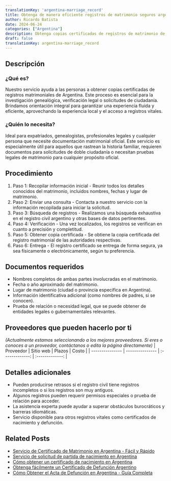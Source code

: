 ```yaml
---
translationKey: 'argentina-marriage_record'
title: Obtenga de manera eficiente registros de matrimonio seguros argentinos
author: Ricardo Batista
date: 2024-06-24
categories: ["Argentina"]
description: Obtenga copias certificadas de registros de matrimonio de Argentina con nuestra orientación experta. Ideal para genealogía, uso legal y personal.
draft: false
translationKey: argentina-marriage_record
---
```


## Descripción
### ¿Qué es?
Nuestro servicio ayuda a las personas a obtener copias certificadas de registros matrimoniales de Argentina. Este proceso es esencial para la investigación genealógica, verificación legal o solicitudes de ciudadanía. Brindamos orientación integral para garantizar una experiencia fluida y eficiente, aprovechando la experiencia local y el acceso a registros vitales.

### ¿Quién lo necesita?
Ideal para expatriados, genealogistas, profesionales legales y cualquier persona que necesite documentación matrimonial oficial. Este servicio es especialmente útil para aquellos que rastrean la historia familiar, requieren documentos para solicitudes de doble ciudadanía o necesitan pruebas legales de matrimonio para cualquier propósito oficial.

## Procedimiento

1. Paso 1: Recopilar información inicial - Reunir todos los detalles conocidos del matrimonio, incluidos nombres, fechas y lugar de matrimonio.
2. Paso 2: Enviar una consulta - Contacta a nuestro servicio con la información recopilada para iniciar la solicitud.
3. Paso 3: Búsqueda de registros - Realizamos una búsqueda exhaustiva en el registro civil argentino y otras bases de datos pertinentes.
4. Paso 4: Verificación - Una vez localizados, los registros se verifican en cuanto a precisión y completitud.
5. Paso 5: Obtener copia certificada - Se obtiene la copia certificada del registro matrimonial de las autoridades respectivas.
6. Paso 6: Entrega - El registro certificado se entrega de forma segura, ya sea físicamente o electrónicamente, según tu preferencia.

## Documentos requeridos

- Nombres completos de ambas partes involucradas en el matrimonio.
- Fecha o año aproximado del matrimonio.
- Lugar de matrimonio (ciudad o provincia específica en Argentina).
- Información identificativa adicional (como nombres de padres, si se conocen).
- Prueba de relación o necesidad legal, que se puede obtener de entidades legales o gubernamentales relevantes.

## Proveedores que pueden hacerlo por ti
_(Actualmente estamos seleccionando a los mejores proveedores. Si eres o conoces a un proveedor, contáctanos o edita la página directamente)_
| Proveedor       |     Sitio web    |     Plazos       |       Costo     |
| --------------- | --------------- |  :-------------: | :-------------: |

## Detalles adicionales

- Pueden producirse retrasos si el registro civil tiene registros incompletos o si los registros son muy antiguos.
- Algunos registros pueden requerir permisos especiales o prueba de relación para acceder.
- La asistencia experta puede ayudar a superar obstáculos burocráticos y barreras idiomáticas.
- Servicio disponible para otros registros vitales como certificados de nacimiento y defunción.
## Related Posts

- [Servicio de Certificado de Matrimonio en Argentina - Fácil y Rápido](https://tramitit.com/es/guides/argentina/certificado_de_matrimonio/)
- [Servicio de solicitud de partida de nacimiento en Argentina](https://tramitit.com/es/guides/argentina/certificado_de_nacimiento/)
- [Cómo obtener un certificado de nacimiento en Argentina](https://tramitit.com/es/guides/argentina/partida_de_nacimiento/)
- [Obtenga fácilmente un Certificado de Defunción Argentino](https://tramitit.com/es/guides/argentina/certificado_de_defunci%C3%B3n/)
- [Cómo Obtener el Acta de Defunción en Argentina - Guía Completa](https://tramitit.com/es/guides/argentina/partida_de_defunci%C3%B3n/)